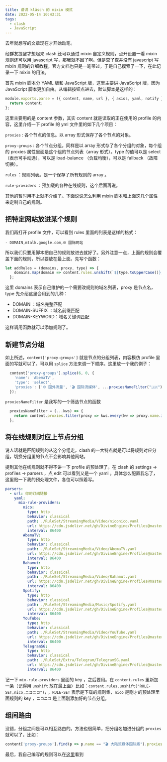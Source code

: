 ```yaml
---
title: 讲讲 kläsch 的 mixin 模式
date: 2022-05-14 10:43:31
tags: 
  - clash
  - JavaScript
---
```


去年就想写的文章现在才开始动笔。

<!-- more -->

经群友提醒才想起来 clash 还可以通过 mixin 自定义规则，点开设置一看 mixin 规则还可以用 javascript 写，那我就不困了啊。但是查了查并没有 javascript 写 mixin 规则的详细教程，官方文档也只是一笔带过，于是自己摸索了一下，在此记录一下 mixin 的用法。

首先 mixin 脚本分 YAML 版和 JavaScript 版，这里主要讲 JavaScript 版，因为 JavaScript 脚本更加自由。从编辑按钮点进去，默认脚本是这样的：

```javascript
module.exports.parse = ({ content, name, url }, { axios, yaml, notify }) => {
  return content;
};
```

这里主要用的是 content 参数，其实 content 就是读取的正在使用的 profile 的内容，这里介绍一下 profile 的 yml 文件里的如下几个项目：

`proxies` : 各个节点的信息。以 array 形式保存了各个节点的对象。

`proxy-groups` : 各个节点分组。同样是以 array 形式存了各个分组的对象，每个组的 proxies 属性里面是这个组的节点列表（array 形式）。type 的值可以是 select （表示可手动选），可以是 load-balance （负载均衡），可以是 fallback （故障切换）。

`rules` ：规则列表。是一个保存了所有规则的 array 。

`rule-providers` ：预加载的各种在线规则，这个后面再说。

其他的暂时用不上就不介绍了。下面说说怎么利用 mixin 脚本和上面这几个属性来定制自己的规则。

## 把特定网站放进某个规则

我们再打开 profile 文件，可以看到 rules 里面的列表是这样的格式：

```
- DOMAIN,mtalk.google.com,🌐 国际网站
```

所以我们只要用脚本把自己的规则放进去就好了。另外注意一点，上面的规则会覆盖下面的规则，所以要放在最上面。先写个函数：

```javascript
let addRules = (domains, proxy, type) => {
    domains.map(domain => content.rules.unshift(`${type.toUpperCase()},${domain},${proxy}`));
  };
```

这里 domains 表示自己维护的一个需要改规则的域名列表，proxy 是节点名，type 先介绍这里会用到的几种：

* DOMAIN ：域名完整匹配
* DOMAIN-SUFFIX ：域名前缀匹配
* DOMAIN-KEYWORD：域名关键词匹配

这样调用函数就可以添加规则了。

## 新建节点分组

如上所述，`content['proxy-groups']` 就是节点的分组列表，内容模仿 profile 里面的写就可以了。可以用 `splice` 方法来调一下顺序。这里放一个我的例子：

```javascript
  content['proxy-groups'].splice(6, 0, {
    'name': 'AbemaTV',
    'type': 'select',
    'proxies': ['🌐 国外流量', '🎬 国际流媒体', ...proxiesNameFilter("🇯🇵"), '➡️ 直接连接']
  });
```

`proxiesNameFilter` 是我写的一个筛选节点的函数

```javascript
  proxiesNameFilter = (...kws) => {
    return content.proxies.filter(proxy => kws.every(kw => proxy.name.includes(kw))).map(p => p.name);
  };
```

## 将在线规则对应上节点分组

说人话就是匹配规则的从这个分组走。clash 的一大特点就是可以将规则对应分组，切换分组里的节点不会影响其他网站。

提到其他在线规则就不得不讲一下 profile 的预处理了。在 clash 的 settings → profiles → parsers ，点 edit 可以看到又是一个 yaml 。具体怎么配置我忘了，这里贴一下我的预处理文件，各位可以照着写。

```yaml
parsers: 
  - url: 你的订阅链接
    yaml:
      mix-rule-providers:
        nico:
          type: http
          behavior: classical
          path: ./RuleSet/StreamingMedia/Video/niconico.yaml
          url: https://cdn.jsdelivr.net/gh/DivineEngine/Profiles@master/Clash/RuleSet/StreamingMedia/Video/niconico.yaml
          interval: 86400
        AbemaTV:
          type: http
          behavior: classical
          path: ./RuleSet/StreamingMedia/Video/AbemaTV.yaml
          url: https://cdn.jsdelivr.net/gh/DivineEngine/Profiles@master/Clash/RuleSet/StreamingMedia/Video/AbemaTV.yaml
          interval: 86400
        Bahamut:
          type: http
          behavior: classical
          path: ./RuleSet/StreamingMedia/Video/Bahamut.yaml
          url: https://cdn.jsdelivr.net/gh/DivineEngine/Profiles@master/Clash/RuleSet/StreamingMedia/Video/Bahamut.yaml
          interval: 86400
        Spotify:
          type: http
          behavior: classical
          path: ./RuleSet/StreamingMedia/Music/Spotify.yaml
          url: https://cdn.jsdelivr.net/gh/DivineEngine/Profiles@master/Clash/RuleSet/StreamingMedia/Music/Spotify.yaml
          interval: 86400
        YouTube:
          type: http
          behavior: classical
          path: ./RuleSet/StreamingMedia/Video/YouTube.yaml
          url: https://cdn.jsdelivr.net/gh/DivineEngine/Profiles@master/Clash/RuleSet/StreamingMedia/Video/YouTube.yaml
          interval: 86400
        TelegramSG:
          type: http
          behavior: classical
          path: ./RuleSet/Extra/Telegram/TelegramSG.yaml
          url: https://cdn.jsdelivr.net/gh/DivineEngine/Profiles@master/Clash/RuleSet/Extra/Telegram/TelegramSG.yaml
          interval: 86400
```

记一下 `mix-rule-providers` 里面的 key ，之后要用。在 `content.rules` 里新加一条（记得用 `unshift` 放在最上面）比如：`content.rules.unshift("RULE-SET,nico,ニコニコ");` ，`RULE-SET` 表示是下载的规则集，`nico` 是刚才的预处理里面规则的 key ，`ニコニコ` 是上面刚添加好的节点分组。

## 组间路由

没错，分组之间是可以相互路由的。方法也很简单，把分组名加进分组的 `proxies` 就可以了，比如：

```javascript
content['proxy-groups'].find(p => p.name == "🎬 大陆流媒体国际版").proxies.push(...proxiesNameFilter("新加坡"));
```

最后，我自己编写的规则可以在[这里](https://github.com/nulla2011/myclash/blob/master/update/preProcess.js)看到
